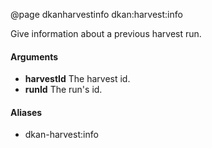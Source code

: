 @page  dkanharvestinfo dkan:harvest:info

Give information about a previous harvest run.

#### Arguments

- **harvestId** The harvest id.
- **runId** The run's id.

#### Aliases

- dkan-harvest:info
